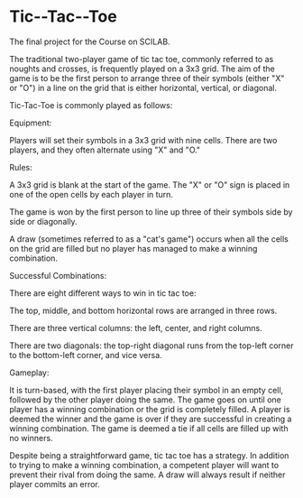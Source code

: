 # Tic--Tac--Toe
The final project for the Course on SCILAB.

The traditional two-player game of tic tac toe, commonly referred to as noughts and crosses, is frequently played on a 3x3 grid. The aim of the game is to be the first person to arrange three of their symbols (either "X" or "O") in a line on the grid that is either horizontal, vertical, or diagonal.

Tic-Tac-Toe is commonly played as follows:

Equipment:

Players will set their symbols in a 3x3 grid with nine cells.
There are two players, and they often alternate using "X" and "O."

Rules:

A 3x3 grid is blank at the start of the game.
The "X" or "O" sign is placed in one of the open cells by each player in turn.

The game is won by the first person to line up three of their symbols side by side or diagonally.

A draw (sometimes referred to as a "cat's game") occurs when all the cells on the grid are filled but no player has managed to make a winning combination.

Successful Combinations:

There are eight different ways to win in tic tac toe:



The top, middle, and bottom horizontal rows are arranged in three rows.

There are three vertical columns: the left, center, and right columns.

There are two diagonals: the top-right diagonal runs from the top-left corner to the bottom-left corner, and vice versa.

Gameplay:

It is turn-based, with the first player placing their symbol in an empty cell, followed by the other player doing the same.
The game goes on until one player has a winning combination or the grid is completely filled.
A player is deemed the winner and the game is over if they are successful in creating a winning combination.
The game is deemed a tie if all cells are filled up with no winners.

Despite being a straightforward game, tic tac toe has a strategy. In addition to trying to make a winning combination, a competent player will want to prevent their rival from doing the same. A draw will always result if neither player commits an error.
